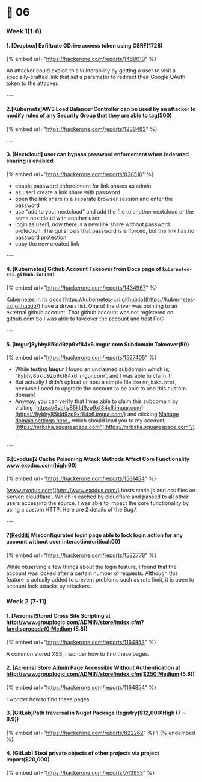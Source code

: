 # 🤏 06

### Week 1(1-6)

#### 1. \[Dropbox] Exfiltrate GDrive access token using CSRF(1728)

{% embed url="https://hackerone.com/reports/1468010" %}

An attacker could exploit this vulnerability by getting a user to visit a specially-crafted link that set a parameter to redirect their Google OAuth token to the attacker.

\---

#### 2.\[Kubernets]AWS Load Balancer Controller can be used by an attacker to modify rules of any Security Group that they are able to tag(500)

{% embed url="https://hackerone.com/reports/1238482" %}

\---

#### 3. \[Nextcloud] user can bypass password enforcement when federated sharing is enabled

{% embed url="https://hackerone.com/reports/838510" %}

* enable password enforcement for link shares as admin
* as user1 create a link share with password
* open the link share in a separate browser session and enter the password
* use "add to your nextcloud" and add the file to another nextcloud or the same nextcloud with another user.
* login as user1, now there is a new link share without password protection. The gui shows that password is enforced, but the link has no password protection
* copy the new created link

\---

#### 4. \[Kubernetes] Github Account Takeover from Docs page of `kubernetes-csi.github.io(100)`

{% embed url="https://hackerone.com/reports/1434967" %}

Kubernetes in its docs [https://kubernetes-csi.github.io](https://kubernetes-csi.github.io/) have a drivers list. One of the driver was pointing to an external github account. That github account was not registered on github.com So I was able to takeover the account and host PoC

\---

#### 5. \[imgur]8ybhy85kld9zp9xf84x6.imgur.com Subdomain Takeover(50)

{% embed url="https://hackerone.com/reports/1527405" %}

* While testing **Imgur** I found an unclaimed subdomain which is; “8ybhy85kld9zp9xf84x6.imgur.com”, and I was able to claim it!
* But actually I didn't upload or host a simple file like `mr_baka.html`, because I need to upgrade the account to be able to use this custom domain!
* Anyway, you can verify that I was able to claim this subdomain by visiting [https://8ybhy85kld9zp9xf84x6.imgur.com](https://8ybhy85kld9zp9xf84x6.imgur.com/) and clicking [Manage domain settings here.](https://mrbaka.squarespace.com/config#/settings/domains), which should lead you to my account; [https://mrbaka.squarespace.com"](https://mrbaka.squarespace.com"/) .

\---



#### 6.\[Exodus]2 Cache Poisoning Attack Methods Affect Core Functionality www.exodus.com(high:00)

{% embed url="https://hackerone.com/reports/1581454" %}

[www.exodus.com](http://www.exodus.com/) hosts static js and css files on Server: cloudflare . Which is cached by cloudflare and passed to all other users accessing the source. I was able to impact the core functionality by using a custom HTTP. Here are 2 details of the Bug.\


\---

#### 7\[[**Reddit**](https://hackerone.com/reddit)] Misconfigurated login page able to lock login action for any account without user interaction(critical:00)

{% embed url="https://hackerone.com/reports/1582778" %}

While observing a few things about the login feature, I found that the account was locked after a certain number of requests. Although this feature is actually added to prevent problems such as rate limit, it is open to account lock attacks by attackers.



### Week 2 (7-11)

#### &#x20;1. \[Acronis]Stored Cross Site Scripting at http://www.grouplogic.com/ADMIN/store/index.cfm?fa=disprocode(0:Medium (5.8))

{% embed url="https://hackerone.com/reports/1164853" %}

A common stored XSS, I wonder how to find these pages.



#### 2. \[Acronis] Store Admin Page Accessible Without Authentication at http://www.grouplogic.com/ADMIN/store/index.cfm($250:Medium (5.8))

{% embed url="https://hackerone.com/reports/1164854" %}

I wonder how to find these pages



#### 3. \[GitLab]Path traversal in Nuget Package Registry($12,000:High (7 \~ 8.9))

{% embed url="https://hackerone.com/reports/822262" %}
\\
{% endembed %}

#### 4. \[GitLab] Steal private objects of other projects via project import($20,000)

{% embed url="https://hackerone.com/reports/743953" %}

